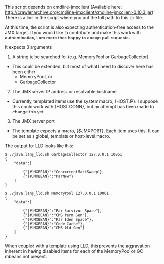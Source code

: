 This script depends on cmdline-jmxclient (Available here: http://crawler.archive.org/cmdline-jmxclient/cmdline-jmxclient-0.10.3.jar)
There is a line in the script where you put the full path to this jar file.

At this time, the script is also expecting authentication-free access to the JMX target.  If you would like to contribute and make this work with authentication, I am more than happy to accept pull requests.

It expects 3 arguments

1. A string to be searched for (e.g. MemoryPool or GarbageCollector)
* This could be extended, but most of what I need to discover here has been either
	- MemoryPool, or
	- GarbageCollector

2. The JMX server IP address or resolvable hostname
* Currently, templated items use the system macro, {HOST.IP}.  I suppose this could work with {HOST.CONN}, but no attempt has been made to change this yet.

3. The JMX server port
* The template expects a macro, {$JMXPORT}. Each item uses this.  It can be set as a global, template or host-level macro.

The output for LLD looks like this:

```
$ ./java.lang_lld.sh GarbageCollector 127.0.0.1 10061
{
	"data":[

		{"{#JMXBEAN}":"ConcurrentMarkSweep"},
		{"{#JMXBEAN}":"ParNew"}
	]
}

$ ./java.lang_lld.sh MemoryPool 127.0.0.1 10061
{
	"data":[

		{"{#JMXBEAN}":"Par Survivor Space"},
		{"{#JMXBEAN}":"CMS Perm Gen"},
		{"{#JMXBEAN}":"Par Eden Space"},
		{"{#JMXBEAN}":"Code Cache"},
		{"{#JMXBEAN}":"CMS Old Gen"}
	]
}
```

When coupled with a template using LLD, this prevents the aggravation inherent in having disabled items for each of the MemoryPool or GC mbeans not present.
